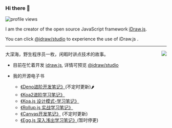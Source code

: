 ### Hi there 👋 

![profile views](https://komarev.com/ghpvc/?username=chenshenhai&style=plastic)

I am the creator of the open source JavaScript framework [iDraw.js](https://github.com/idrawjs/idraw/).

You can click [@idraw/studio](https://idraw.js.org/studio) to experience the use of iDraw.js .
<hr/>

<img align="right" src="https://github-readme-stats.vercel.app/api?username=chenshenhai&show_icons=true&icon_color=498de0&text_color=498de0&bg_color=ffffff&hide_title=true" />

大深海，野生程序员一枚，闲暇时讲点技术的故事。 

- 目前在忙着开发 [idraw.js](https://github.com/idrawjs/idraw/),  详情可预览 [@idraw/studio](https://idraw.js.org/studio)

- 我的开源电子书
  - [《Deno进阶开发笔记》](https://github.com/chenshenhai/deno_note)(不定时更新)🌶
  - [《Koa2进阶学习笔记》](https://github.com/chenshenhai/koa2-note)
  - [《Koa.js 设计模式-学习笔记》](https://github.com/chenshenhai/koajs-design-note)
  - [《Rollup.js 实战学习笔记》](https://github.com/chenshenhai/rollupjs-note)
  - [《Canvas开发笔记》](https://github.com/chenshenhai/canvas-note) (不定时更新)
  - [《Egg.js 深入浅出学习笔记》](https://github.com/chenshenhai/eggjs-note)(暂时停更)
